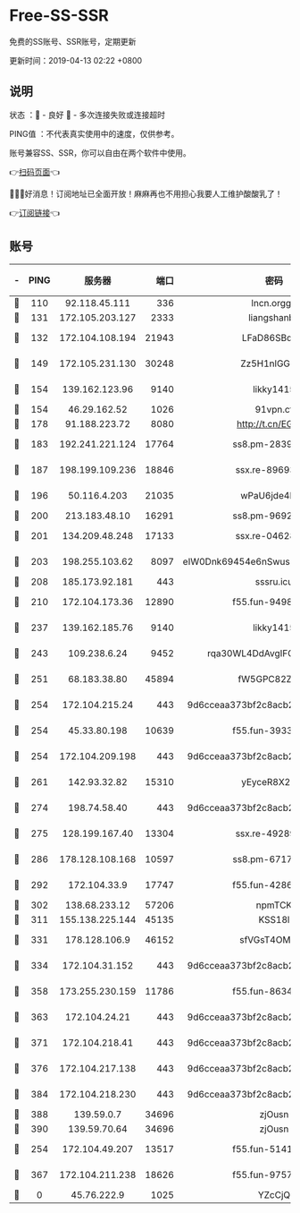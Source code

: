 # Free-SS-SSR

免费的SS账号、SSR账号，定期更新

更新时间：2019-04-13 02:22 +0800

## 说明

状态     ：🙂 - 良好 🙁 - 多次连接失败或连接超时

PING值   ：不代表真实使用中的速度，仅供参考。

账号兼容SS、SSR，你可以自由在两个软件中使用。

👉[扫码页面](https://liesauer.github.io/Free-SS-SSR/)👈

🎉🎉🎉好消息！订阅地址已全面开放！麻麻再也不用担心我要人工维护酸酸乳了！

👉[订阅链接](https://www.liesauer.net/yogurt/subscribe?ACCESS_TOKEN=DAYxR3mMaZAsaqUb)👈

## 账号

|-|PING|服务器|端口|密码|加密方式|区域|
|:----:|:----:|:-----:|-----:|:----:|:----:|:----:|
|🙂|110|92.118.45.111|336|lncn.orgg8|rc4|JP|
|🙂|131|172.105.203.127|2333|liangshanbo|chacha20|JP|
|🙂|132|172.104.108.194|21943|LFaD86SBq2lY|aes-256-cfb|JP|
|🙂|149|172.105.231.130|30248|Zz5H1nlGGKHx|aes-256-cfb|JP|
|🙂|154|139.162.123.96|9140|likky1415|aes-256-cfb|JP|
|🙂|154|46.29.162.52|1026|91vpn.cf|rc4-md5|RU|
|🙂|178|91.188.223.72|8080|http://t.cn/EGJIyrl|rc4-md5|RU|
|🙂|183|192.241.221.124|17764|ss8.pm-28390943|aes-256-cfb|US|
|🙂|187|198.199.109.236|18846|ssx.re-89693716|aes-256-cfb|US|
|🙂|196|50.116.4.203|21035|wPaU6jde4NZT|aes-256-cfb|US|
|🙂|200|213.183.48.10|16291|ss8.pm-96924335|rc4-md5|RU|
|🙂|201|134.209.48.248|17133|ssx.re-04628910|aes-256-cfb|US|
|🙂|203|198.255.103.62|8097|eIW0Dnk69454e6nSwuspv9DmS201tQ0D|aes-256-cfb|US|
|🙂|208|185.173.92.181|443|sssru.icu|rc4-md5|RU|
|🙂|210|172.104.173.36|12890|f55.fun-94987367|aes-256-cfb|SG|
|🙂|237|139.162.185.76|9140|likky1415|aes-256-cfb|DE|
|🙂|243|109.238.6.24|9452|rqa30WL4DdAvgIFG6Fs3znzTa|aes-256-cfb|FR|
|🙂|251|68.183.38.80|45894|fW5GPC82Z97G|aes-256-cfb|GB|
|🙂|254|172.104.215.24|443|9d6cceaa373bf2c8acb22e60b6a58be6|aes-256-cfb|US|
|🙂|254|45.33.80.198|10639|f55.fun-39338506|aes-256-cfb|US|
|🙂|254|172.104.209.198|443|9d6cceaa373bf2c8acb22e60b6a58be6|aes-256-cfb|US|
|🙂|261|142.93.32.82|15310|yEyceR8X2EVd|aes-256-cfb|GB|
|🙂|274|198.74.58.40|443|9d6cceaa373bf2c8acb22e60b6a58be6|aes-256-cfb|US|
|🙂|275|128.199.167.40|13304|ssx.re-49289283|aes-256-cfb|SG|
|🙂|286|178.128.108.168|10597|ss8.pm-67175616|aes-256-cfb|SG|
|🙂|292|172.104.33.9|17747|f55.fun-42868273|aes-256-cfb|SG|
|🙂|302|138.68.233.12|57206|npmTCK|rc4-md5|US|
|🙂|311|155.138.225.144|45135|KSS18l|rc4-md5|US|
|🙂|331|178.128.106.9|46152|sfVGsT4OMxHC|aes-256-cfb|SG|
|🙂|334|172.104.31.152|443|9d6cceaa373bf2c8acb22e60b6a58be6|aes-256-cfb|US|
|🙂|358|173.255.230.159|11786|f55.fun-86343613|aes-256-cfb|US|
|🙂|363|172.104.24.21|443|9d6cceaa373bf2c8acb22e60b6a58be6|aes-256-cfb|US|
|🙂|371|172.104.218.41|443|9d6cceaa373bf2c8acb22e60b6a58be6|aes-256-cfb|US|
|🙂|376|172.104.217.138|443|9d6cceaa373bf2c8acb22e60b6a58be6|aes-256-cfb|US|
|🙂|384|172.104.218.230|443|9d6cceaa373bf2c8acb22e60b6a58be6|aes-256-cfb|US|
|🙂|388|139.59.0.7|34696|zjOusn|chacha20|IN|
|🙂|390|139.59.70.64|34696|zjOusn|chacha20|IN|
|🙂|254|172.104.49.207|13517|f55.fun-51412965|aes-256-cfb|SG|
|🙂|367|172.104.211.238|18626|f55.fun-97572948|aes-256-cfb|US|
|🙁|0|45.76.222.9|1025|YZcCjQ|rc4-md5|JP|
